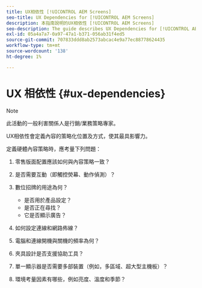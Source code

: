 ```yaml
---
title: UX相依性 [!UICONTROL AEM Screens]
seo-title: UX Dependencies for [!UICONTROL AEM Screens]
description: 本指南說明的UX相依性 [!UICONTROL AEM Screens]
seo-description: The guide describes UX Dependencies for [!UICONTROL AEM Screens]
exl-id: 05a4a7a7-0a97-47a1-b371-056ab31f4ed5
source-git-commit: 707833ddd8ab2573abcac4e9a77ec88778624435
workflow-type: tm+mt
source-wordcount: '138'
ht-degree: 1%

---
```


# UX 相依性 {#ux-dependencies}

>[!NOTE]
>
>此活動的一般利害關係人是行銷/業務策略專家。

UX相依性會定義內容的策略化位置及方式，使其最具影響力。

定義硬體內容策略時，應考量下列問題：

1. 零售版面配置應該如何與內容策略一致？

1. 是否需要互動（即觸控熒幕、動作偵測）？

1. 數位招牌的用途為何？

   * 是否用於產品設定？
   * 是否正在尋找？
   * 它是否顯示廣告？

1. 如何設定連線和網路佈線？

1. 電腦和連線開機與關機的頻率為何？

1. 夾具設計是否支援協助工具？

1. 單一顯示器是否需要多部裝置（例如，多區域、超大型主機板）？

1. 環境考量因素有哪些，例如亮度、溫度和季節？

